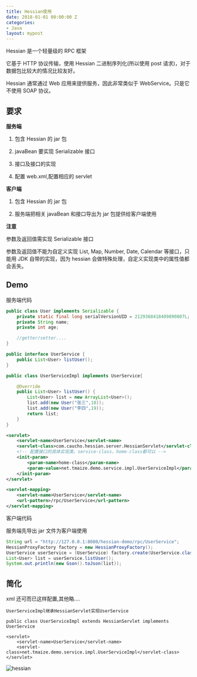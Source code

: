 ```yaml
---
title: Hessian使用
date: 2018-01-01 00:00:00 Z
categories:
- Java
layout: mypost
---
```


Hessian 是一个轻量级的 RPC 框架

它基于 HTTP 协议传输，使用 Hessian 二进制序列化(所以使用 post 请求)，对于数据包比较大的情况比较友好。

Hessian 通常通过 Web 应用来提供服务，因此非常类似于 WebService。只是它不使用 SOAP 协议。

## 要求

**服务端**

1. 包含 Hessian 的 jar 包

2. javaBean 要实现 Serializable 接口

3. 接口及接口的实现

4. 配置 web.xml,配置相应的 servlet

**客户端**

1. 包含 Hessian 的 jar 包

2. 服务端把相关 javaBean 和接口导出为 jar 包提供给客户端使用

**注意**

参数及返回值需实现 Serializable 接口

参数及返回值不能为自定义实现 List, Map, Number, Date, Calendar 等接口，只能用 JDK 自带的实现，因为 hessian 会做特殊处理，自定义实现类中的属性值都会丢失。

## Demo

服务端代码

```java
public class User implements Serializable {
    private static final long serialVersionUID = 2129368418409890807L;
    private String name;
    private int age;

    //getter/setter....
}
```

```java
public interface UserService {
    public List<User> listUser();
}
```

```java
public class UserServiceImpl implements UserService{

    @Override
    public List<User> listUser() {
        List<User> list = new ArrayList<User>();
        list.add(new User("张三",18));
        list.add(new User("李四",19));
        return list;
    }
}

```

```xml
<servlet>
    <servlet-name>UserService</servlet-name>
    <servlet-class>com.caucho.hessian.server.HessianServlet</servlet-class>
    <!-- 配置接口的具体实现类，service-class，home-class都可以 -->
    <init-param>
        <param-name>home-class</param-name>
        <param-value>net.tmaize.demo.service.impl.UserServiceImpl</param-value>
    </init-param>
</servlet>

<servlet-mapping>
    <servlet-name>UserService</servlet-name>
    <url-pattern>/rpc/UserService</url-pattern>
</servlet-mapping>
```

客户端代码

服务端先导出 jar 文件为客户端使用

```java
String url = "http://127.0.0.1:8080/hessian-demo/rpc/UserService";
HessianProxyFactory factory = new HessianProxyFactory();
UserService userService = (UserService) factory.create(UserService.class, url);
List<User> list = userService.listUser();
System.out.println(new Gson().toJson(list));
```

## 简化

xml 还可而已这样配置,其他略....

```
UserServiceImpl继承HessianServlet实现UserService

public class UserServiceImpl extends HessianServlet implements UserService

<servlet>
    <servlet-name>UserService</servlet-name>
    <servlet-class>net.tmaize.demo.service.impl.UserServiceImpl</servlet-class>
</servlet>
```

![hessian](01.png)
